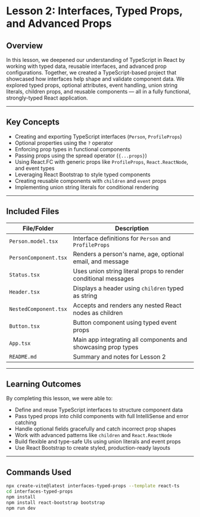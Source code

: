 # Lesson 2: Interfaces, Typed Props, and Advanced Props

## Overview

In this lesson, we deepened our understanding of TypeScript in React by working with typed data, reusable interfaces, and advanced prop configurations. Together, we created a TypeScript-based project that showcased how interfaces help shape and validate component data. We explored typed props, optional attributes, event handling, union string literals, children props, and reusable components — all in a fully functional, strongly-typed React application.

---

## Key Concepts

- Creating and exporting TypeScript interfaces (`Person`, `ProfileProps`)
- Optional properties using the `?` operator
- Enforcing prop types in functional components
- Passing props using the spread operator (`{...props}`)
- Using React.FC with generic props like `ProfileProps`, `React.ReactNode`, and event types
- Leveraging React Bootstrap to style typed components
- Creating reusable components with `children` and `event` props
- Implementing union string literals for conditional rendering

---

## Included Files

| File/Folder                | Description                                                        |
|---------------------------|--------------------------------------------------------------------|
| `Person.model.tsx`        | Interface definitions for `Person` and `ProfileProps`              |
| `PersonComponent.tsx`     | Renders a person's name, age, optional email, and message          |
| `Status.tsx`              | Uses union string literal props to render conditional messages     |
| `Header.tsx`              | Displays a header using `children` typed as string                 |
| `NestedComponent.tsx`     | Accepts and renders any nested React nodes as children             |
| `Button.tsx`              | Button component using typed event props                           |
| `App.tsx`                 | Main app integrating all components and showcasing prop types      |
| `README.md`               | Summary and notes for Lesson 2                                     |

---

## Learning Outcomes

By completing this lesson, we were able to:

- Define and reuse TypeScript interfaces to structure component data
- Pass typed props into child components with full IntelliSense and error catching
- Handle optional fields gracefully and catch incorrect prop shapes
- Work with advanced patterns like `children` and `React.ReactNode`
- Build flexible and type-safe UIs using union literals and event props
- Use React Bootstrap to create styled, production-ready layouts

---

## Commands Used

```bash
npx create-vite@latest interfaces-typed-props --template react-ts
cd interfaces-typed-props
npm install
npm install react-bootstrap bootstrap
npm run dev
